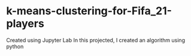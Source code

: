 # k-means-clustering-for-Fifa_21-players
Created using Jupyter Lab
In this projected, I created an algorithm using python 
